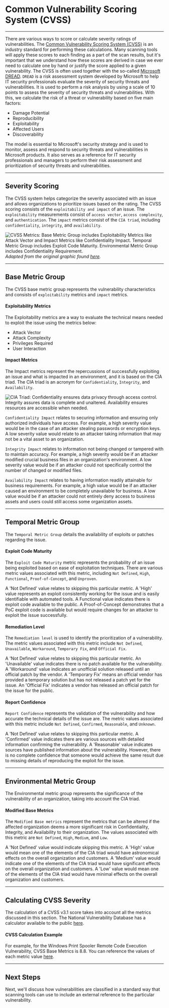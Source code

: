 
<h1>Common Vulnerability Scoring System (CVSS)</h1>
<hr/>
<p>There are various ways to score or calculate severity ratings of vulnerabilities. The <a href="https://www.first.org/cvss/">Common Vulnerability Scoring System (CVSS)</a> is an industry standard for performing these calculations. Many scanning tools will apply these scores to each finding as a part of the scan results, but it's important that we understand how these scores are derived in case we ever need to calculate one by hand or justify the score applied to a given vulnerability. The CVSS is often used together with the so-called <a href="https://en.wikipedia.org/wiki/DREAD_(risk_assessment_model)">Microsoft DREAD</a>. <code>DREAD</code> is a risk assessment system developed by Microsoft to help IT security professionals evaluate the severity of security threats and vulnerabilities. It is used to perform a risk analysis by using a scale of 10 points to assess the severity of security threats and vulnerabilities. With this, we calculate the risk of a threat or vulnerability based on five main factors:</p>
<ul>
<li>Damage Potential</li>
<li>Reproducibility</li>
<li>Exploitability</li>
<li>Affected Users</li>
<li>Discoverability</li>
</ul>
<p>The model is essential to Microsoft's security strategy and is used to monitor, assess and respond to security threats and vulnerabilities in Microsoft products. It also serves as a reference for IT security professionals and managers to perform their risk assessment and prioritization of security threats and vulnerabilities.</p>
<hr/>
<h2>Severity Scoring</h2>
<p>The CVSS system helps categorize the severity associated with an issue and allows organizations to prioritize issues based on the rating. The CVSS scoring consists of the <code>exploitability and impact</code> of an issue. The <code>exploitability</code> measurements consist of <code>access vector</code>, <code>access complexity</code>, and <code>authentication</code>. The <code>impact</code> metrics consist of the <code>CIA triad</code>, including <code>confidentiality</code>, <code>integrity</code>, and <code>availability</code>.</p>
<p><img alt="CVSS Metrics: Base Metric Group includes Exploitability Metrics like Attack Vector and Impact Metrics like Confidentiality Impact. Temporal Metric Group includes Exploit Code Maturity. Environmental Metric Group includes Confidentiality Requirement." src="https://academy.hackthebox.com/storage/modules/108/graphics/VulnerabilityAssessment_Diagram_08.png">
<em>Adapted from the original graphic found <a href="https://www.first.org/cvss/v3-1/media/MetricGroups.svg">here</a>.</em></img></p>
<hr/>
<h2>Base Metric Group</h2>
<p>The CVSS base metric group represents the vulnerability characteristics and consists of <code>exploitability</code> metrics and <code>impact</code> metrics.</p>
<h4>Exploitability Metrics</h4>
<p>The Exploitability metrics are a way to evaluate the technical means needed to exploit the issue using the metrics below:</p>
<ul>
<li>Attack Vector</li>
<li>Attack Complexity</li>
<li>Privileges Required</li>
<li>User Interaction</li>
</ul>
<h4>Impact Metrics</h4>
<p>The Impact metrics represent the repercussions of successfully exploiting an issue and what is impacted in an environment, and it is based on the CIA triad. The CIA triad is an acronym for <code>Confidentiality</code>, <code>Integrity</code>, and <code>Availability</code>.</p>
<p><img alt="CIA Triad: Confidentiality ensures data privacy through access control. Integrity assures data is complete and unaltered. Availability ensures resources are accessible when needed." src="https://academy.hackthebox.com/storage/modules/108/graphics/cia_triad.png"/></p>
<p><code>Confidentiality Impact</code> relates to securing information and ensuring only authorized individuals have access. For example, a high severity value would be in the case of an attacker stealing passwords or encryption keys. A low severity value would relate to an attacker taking information that may not be a vital asset to an organization.</p>
<p><code>Integrity Impact</code> relates to information not being changed or tampered with to maintain accuracy. For example, a high severity would be if an attacker modified crucial business files in an organization's environment. A low severity value would be if an attacker could not specifically control the number of changed or modified files.</p>
<p><code>Availability Impact</code> relates to having information readily attainable for business requirements. For example, a high value would be if an attacker caused an environment to be completely unavailable for business. A low value would be if an attacker could not entirely deny access to business assets and users could still access some organization assets.</p>
<hr/>
<h2>Temporal Metric Group</h2>
<p>The <code>Temporal Metric Group</code> details the availability of exploits or patches regarding the issue.</p>
<h4>Exploit Code Maturity</h4>
<p>The <code>Exploit Code Maturity</code> metric represents the probability of an issue being exploited based on ease of exploitation techniques. There are various metric values associated with this metric, including <code>Not Defined</code>, <code>High</code>, <code>Functional</code>, <code>Proof-of-Concept</code>, and <code>Unproven</code>.</p>
<p>A 'Not Defined' value relates to skipping this particular metric. A 'High' value represents an exploit consistently working for the issue and is easily identifiable with automated tools. A Functional value indicates there is exploit code available to the public. A Proof-of-Concept demonstrates that a PoC exploit code is available but would require changes for an attacker to exploit the issue successfully.</p>
<h4>Remediation Level</h4>
<p>The <code>Remediation level</code> is used to identify the prioritization of a vulnerability. The metric values associated with this metric include <code>Not Defined</code>, <code>Unavailable</code>, <code>Workaround</code>, <code>Temporary Fix</code>, and <code>Official Fix</code>.</p>
<p>A 'Not Defined' value relates to skipping this particular metric. An 'Unavailable' value indicates there is no patch available for the vulnerability. A 'Workaround' value indicates an unofficial solution released until an official patch by the vendor. A 'Temporary Fix' means an official vendor has provided a temporary solution but has not released a patch yet for the issue. An 'Official Fix' indicates a vendor has released an official patch for the issue for the public.</p>
<h4>Report Confidence</h4>
<p><code>Report Confidence</code> represents the validation of the vulnerability and how accurate the technical details of the issue are. The metric values associated with this metric include <code>Not Defined</code>, <code>Confirmed</code>, <code>Reasonable</code>, and <code>Unknown</code>.</p>
<p>A 'Not Defined' value relates to skipping this particular metric. A 'Confirmed' value indicates there are various sources with detailed information confirming the vulnerability. A 'Reasonable' value indicates sources have published information about the vulnerability. However, there is no complete confidence that someone would achieve the same result due to missing details of reproducing the exploit for the issue.</p>
<hr/>
<h2>Environmental Metric Group</h2>
<p>The Environmental metric group represents the significance of the vulnerability of an organization, taking into account the CIA triad.</p>
<h4>Modified Base Metrics</h4>
<p>The <code>Modified Base metrics</code> represent the metrics that can be altered if the affected organization deems a more significant risk in Confidentiality, Integrity, and Availability to their organization. The values associated with this metric are <code>Not Defined</code>, <code>High</code>, <code>Medium</code>, and <code>Low</code>.</p>
<p>A 'Not Defined' value would indicate skipping this metric. A 'High' value would mean one of the elements of the CIA triad would have astronomical effects on the overall organization and customers. A 'Medium' value would indicate one of the elements of the CIA triad would have significant effects on the overall organization and customers. A 'Low' value would mean one of the elements of the CIA triad would have minimal effects on the overall organization and customers.</p>
<hr/>
<h2>Calculating CVSS Severity</h2>
<p>The calculation of a CVSS v3.1 score takes into account all the metrics discussed in this section. The National Vulnerability Database has a calculator available to the public <a href="https://nvd.nist.gov/vuln-metrics/cvss/v3-calculator">here</a>.</p>
<h4>CVSS Calculation Example</h4>
<p>For example, for the Windows Print Spooler Remote Code Execution Vulnerability, CVSS Base Metrics is 8.8. You can reference the values of each metric value <a href="https://msrc.microsoft.com/update-guide/vulnerability/CVE-2021-34527">here</a>.</p>
<hr/>
<h2>Next Steps</h2>
<p>Next, we'll discuss how vulnerabilities are classified in a standard way that scanning tools can use to include an external reference to the particular vulnerability.</p>
